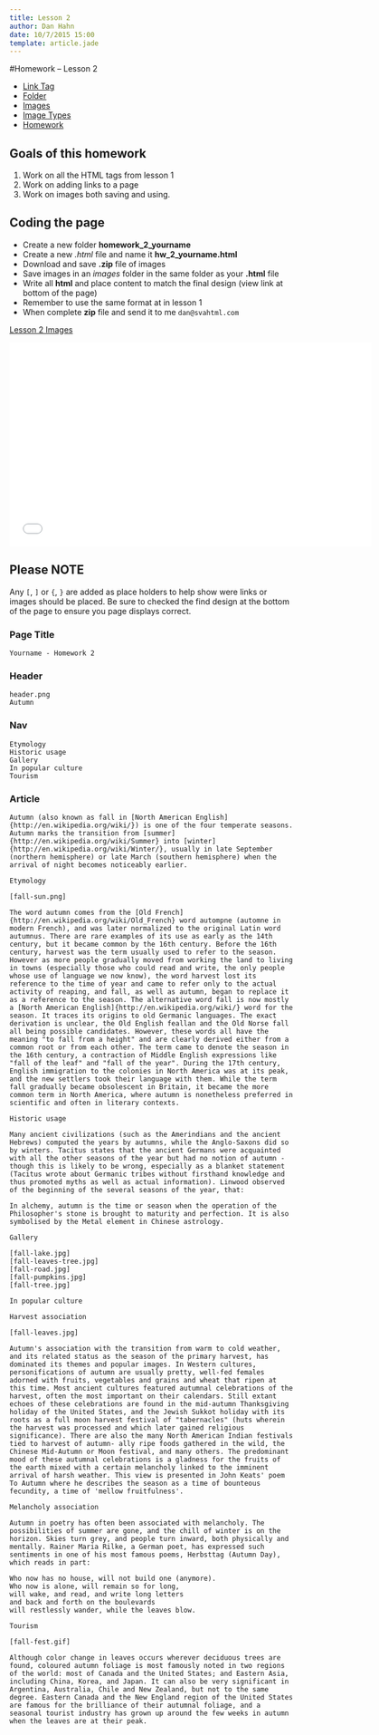 ```yaml
---
title: Lesson 2
author: Dan Hahn
date: 10/7/2015 15:00
template: article.jade
---
```


#Homework – Lesson 2

* [Link Tag]()
* [Folder](folders.html)
* [Images](images.html)
* [Image Types](image-types.html)
* [Homework](homework.html)

## Goals of this homework

1. Work on all the HTML tags from lesson 1
2. Work on adding links to a page
3. Work on images both saving and using.

## Coding the page

* Create a new folder **homework_2_yourname**
* Create a new *.html* file and name it **hw_2_yourname.html**
* Download and save **.zip** file of images
* Save images in an *images* folder in the same folder as your **.html** file
* Write all **html** and place content to match the final design (view link at bottom of the page)
* Remember to use the same format at in lesson 1
* When complete **zip** file and send it to me `dan@svahtml.com`

[Lesson 2 Images](lesson2-images.zip)

<iframe width="640" height="360" src="//www.youtube.com/embed/4eRy8eeq0og" frameborder="0" allowfullscreen></iframe>

## Please NOTE

Any `[`, `]` or `{`, `}` are added as place holders to help show were links or images should be placed.  Be sure to checked the find design at the bottom of the page to ensure you page displays correct.

### Page Title

	Yourname - Homework 2

### Header

	header.png
	Autumn

### Nav

	Etymology
    Historic usage
    Gallery
    In popular culture
    Tourism

### Article

	Autumn (also known as fall in [North American English]{http://en.wikipedia.org/wiki/}) is one of the four temperate seasons. Autumn marks the transition from [summer]{http://en.wikipedia.org/wiki/Summer} into [winter]{http://en.wikipedia.org/wiki/Winter/}, usually in late September (northern hemisphere) or late March (southern hemisphere) when the arrival of night becomes noticeably earlier.

    Etymology

    [fall-sun.png]

    The word autumn comes from the [Old French]{http://en.wikipedia.org/wiki/Old_French} word autompne (automne in modern French), and was later normalized to the original Latin word autumnus. There are rare examples of its use as early as the 14th century, but it became common by the 16th century. Before the 16th century, harvest was the term usually used to refer to the season. However as more people gradually moved from working the land to living in towns (especially those who could read and write, the only people whose use of language we now know), the word harvest lost its reference to the time of year and came to refer only to the actual activity of reaping, and fall, as well as autumn, began to replace it as a reference to the season. The alternative word fall is now mostly a [North American English]{http://en.wikipedia.org/wiki/} word for the season. It traces its origins to old Germanic languages. The exact derivation is unclear, the Old English feallan and the Old Norse fall all being possible candidates. However, these words all have the meaning "to fall from a height" and are clearly derived either from a common root or from each other. The term came to denote the season in the 16th century, a contraction of Middle English expressions like "fall of the leaf" and "fall of the year". During the 17th century, English immigration to the colonies in North America was at its peak, and the new settlers took their language with them. While the term fall gradually became obsolescent in Britain, it became the more common term in North America, where autumn is nonetheless preferred in scientific and often in literary contexts.

    Historic usage

    Many ancient civilizations (such as the Amerindians and the ancient Hebrews) computed the years by autumns, while the Anglo-Saxons did so by winters. Tacitus states that the ancient Germans were acquainted with all the other seasons of the year but had no notion of autumn - though this is likely to be wrong, especially as a blanket statement (Tacitus wrote about Germanic tribes without firsthand knowledge and thus promoted myths as well as actual information). Linwood observed of the beginning of the several seasons of the year, that:

    In alchemy, autumn is the time or season when the operation of the Philosopher's stone is brought to maturity and perfection. It is also symbolised by the Metal element in Chinese astrology.

    Gallery

    [fall-lake.jpg]
    [fall-leaves-tree.jpg]
    [fall-road.jpg]
    [fall-pumpkins.jpg]
    [fall-tree.jpg]

    In popular culture

    Harvest association

    [fall-leaves.jpg]

    Autumn's association with the transition from warm to cold weather, and its related status as the season of the primary harvest, has dominated its themes and popular images. In Western cultures, personifications of autumn are usually pretty, well-fed females adorned with fruits, vegetables and grains and wheat that ripen at this time. Most ancient cultures featured autumnal celebrations of the harvest, often the most important on their calendars. Still extant echoes of these celebrations are found in the mid-autumn Thanksgiving holiday of the United States, and the Jewish Sukkot holiday with its roots as a full moon harvest festival of "tabernacles" (huts wherein the harvest was processed and which later gained religious significance). There are also the many North American Indian festivals tied to harvest of autumn- ally ripe foods gathered in the wild, the Chinese Mid-Autumn or Moon festival, and many others. The predominant mood of these autumnal celebrations is a gladness for the fruits of the earth mixed with a certain melancholy linked to the imminent arrival of harsh weather. This view is presented in John Keats' poem To Autumn where he describes the season as a time of bounteous fecundity, a time of 'mellow fruitfulness'.

    Melancholy association

    Autumn in poetry has often been associated with melancholy. The possibilities of summer are gone, and the chill of winter is on the horizon. Skies turn grey, and people turn inward, both physically and mentally. Rainer Maria Rilke, a German poet, has expressed such sentiments in one of his most famous poems, Herbsttag (Autumn Day), which reads in part:

    Who now has no house, will not build one (anymore).
    Who now is alone, will remain so for long,
    will wake, and read, and write long letters
    and back and forth on the boulevards
    will restlessly wander, while the leaves blow.

    Tourism

	[fall-fest.gif]

    Although color change in leaves occurs wherever deciduous trees are found, coloured autumn foliage is most famously noted in two regions of the world: most of Canada and the United States; and Eastern Asia, including China, Korea, and Japan. It can also be very significant in Argentina, Australia, Chile and New Zealand, but not to the same degree. Eastern Canada and the New England region of the United States are famous for the brilliance of their autumnal foliage, and a seasonal tourist industry has grown up around the few weeks in autumn when the leaves are at their peak.

<div class="homework-view" data-lesson="lesson2"></div>